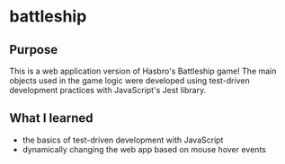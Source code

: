 # battleship 

## Purpose
This is a web application version of Hasbro's Battleship game! The main objects used in the game logic were developed using test-driven development practices with JavaScript's Jest library. 
## What I learned
* the basics of test-driven development with JavaScript 
* dynamically changing the web app based on mouse hover events